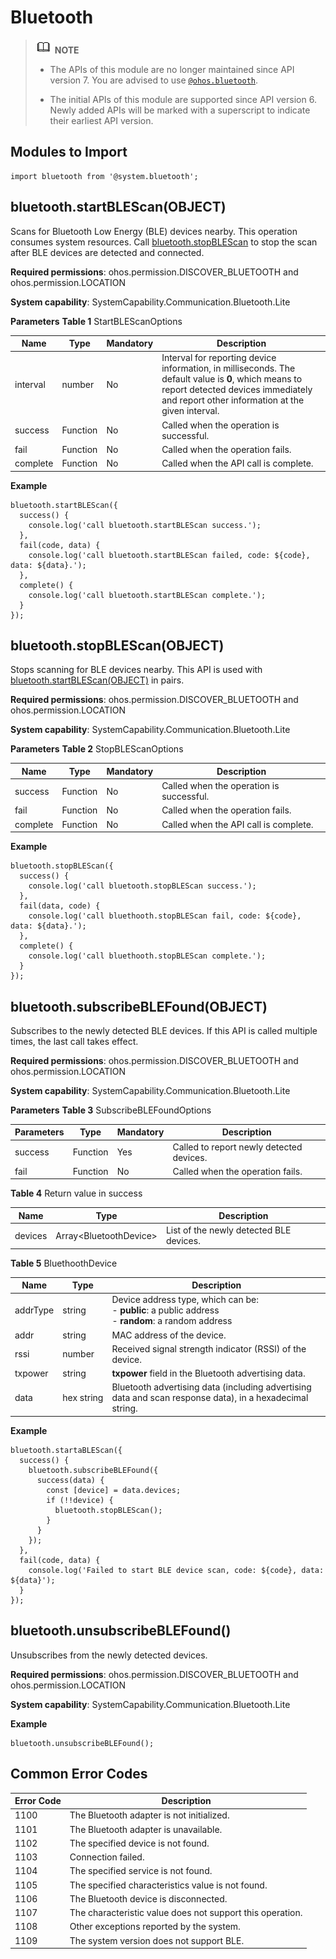 # Bluetooth


> ![icon-note.gif](public_sys-resources/icon-note.gif) **NOTE**<br/>
>
> - The APIs of this module are no longer maintained since API version 7. You are advised to use [`@ohos.bluetooth`](js-apis-bluetooth.md).
>
> - The initial APIs of this module are supported since API version 6. Newly added APIs will be marked with a superscript to indicate their earliest API version.


## Modules to Import


```
import bluetooth from '@system.bluetooth';
```


## bluetooth.startBLEScan(OBJECT)

Scans for Bluetooth Low Energy (BLE) devices nearby. This operation consumes system resources. Call [bluetooth.stopBLEScan](#bluetoothstopblescanobject) to stop the scan after BLE devices are detected and connected.

**Required permissions**: ohos.permission.DISCOVER_BLUETOOTH and ohos.permission.LOCATION

**System capability**: SystemCapability.Communication.Bluetooth.Lite

**Parameters**
**Table 1** StartBLEScanOptions

| Name| Type| Mandatory| Description|
| -------- | -------- | -------- | -------- |
| interval | number | No| Interval for reporting device information, in milliseconds. The default value is **0**, which means to report detected devices immediately and report other information at the given interval.|
| success | Function | No| Called when the operation is successful.|
| fail | Function | No| Called when the operation fails.|
| complete | Function | No| Called when the API call is complete.|

**Example**

  ```
  bluetooth.startBLEScan({
    success() {
      console.log('call bluetooth.startBLEScan success.');
    },
    fail(code, data) {
      console.log('call bluetooth.startBLEScan failed, code: ${code}, data: ${data}.');
    },
    complete() {
      console.log('call bluetooth.startBLEScan complete.');
    }
  });
  ```


## bluetooth.stopBLEScan(OBJECT)

Stops scanning for BLE devices nearby. This API is used with [bluetooth.startBLEScan(OBJECT)](#bluetoothstartblescanobject) in pairs.

**Required permissions**: ohos.permission.DISCOVER_BLUETOOTH and ohos.permission.LOCATION

**System capability**: SystemCapability.Communication.Bluetooth.Lite

**Parameters**
**Table 2** StopBLEScanOptions

| Name| Type| Mandatory| Description|
| -------- | -------- | -------- | -------- |
| success | Function | No| Called when the operation is successful.|
| fail | Function | No| Called when the operation fails.|
| complete | Function | No| Called when the API call is complete.|

**Example**

  ```
  bluetooth.stopBLEScan({
    success() {
      console.log('call bluetooth.stopBLEScan success.');
    },
    fail(data, code) {
      console.log('call bluethooth.stopBLEScan fail, code: ${code}, data: ${data}.');
    },
    complete() {
      console.log('call bluethooth.stopBLEScan complete.');
    }
  });
  ```


## bluetooth.subscribeBLEFound(OBJECT)

Subscribes to the newly detected BLE devices. If this API is called multiple times, the last call takes effect.

**Required permissions**: ohos.permission.DISCOVER_BLUETOOTH and ohos.permission.LOCATION

**System capability**: SystemCapability.Communication.Bluetooth.Lite

**Parameters**
**Table 3** SubscribeBLEFoundOptions

| Parameters| Type| Mandatory| Description|
| -------- | -------- | -------- | -------- |
| success | Function | Yes| Called to report newly detected devices.|
| fail | Function | No| Called when the operation fails.|

**Table 4** Return value in success

| Name| Type| Description|
| -------- | -------- | -------- |
| devices | Array&lt;BluetoothDevice&gt; | List of the newly detected BLE devices.|

**Table 5** BluethoothDevice

| Name| Type| Description|
| -------- | -------- | -------- |
| addrType | string | Device address type, which can be:<br>-&nbsp;**public**: a public address<br>-&nbsp;**random**: a random address|
| addr | string | MAC address of the device.|
| rssi | number | Received signal strength indicator (RSSl) of the device.|
| txpower | string | **txpower** field in the Bluetooth advertising data.|
| data | hex&nbsp;string | Bluetooth advertising data (including advertising data and scan response data), in a hexadecimal string.|

**Example**

  ```
  bluetooth.startaBLEScan({
    success() {
      bluetooth.subscribeBLEFound({
        success(data) {
          const [device] = data.devices;
          if (!!device) {
            bluetooth.stopBLEScan();
          }
        }
      });
    },
    fail(code, data) {
      console.log('Failed to start BLE device scan, code: ${code}, data: ${data}');
    }
  });
  ```


## bluetooth.unsubscribeBLEFound()

Unsubscribes from the newly detected devices.

**Required permissions**: ohos.permission.DISCOVER_BLUETOOTH and ohos.permission.LOCATION

**System capability**: SystemCapability.Communication.Bluetooth.Lite

**Example**

  ```
  bluetooth.unsubscribeBLEFound();
  ```


## Common Error Codes

| Error Code| Description|
| -------- | -------- |
| 1100 | The Bluetooth adapter is not initialized.|
| 1101 | The Bluetooth adapter is unavailable.|
| 1102 | The specified device is not found.|
| 1103 | Connection failed.|
| 1104 | The specified service is not found.|
| 1105 | The specified characteristics value is not found.|
| 1106 | The Bluetooth device is disconnected.|
| 1107 | The characteristic value does not support this operation.|
| 1108 | Other exceptions reported by the system.|
| 1109 | The system version does not support BLE.|
